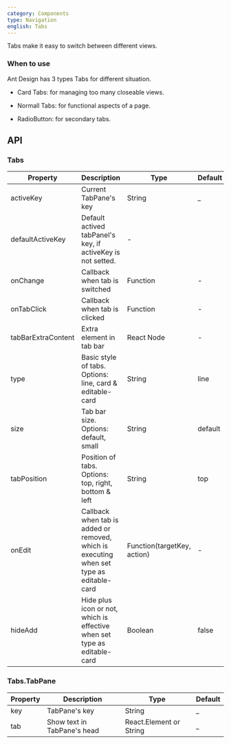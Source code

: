 ```yaml
---
category: Components
type: Navigation
english: Tabs
---
```


Tabs make it easy to switch between different views.

### When to use

Ant Design has 3 types Tabs for different situation.

- Card Tabs: for managing too many closeable views.

- Normall Tabs: for functional aspects of a page.

- RadioButton: for secondary tabs.

## API

### Tabs

| Property     | Description           | Type     | Default      |
|--------------|-----------------------|----------|--------------|
| activeKey    | Current TabPane's key| String   | _             |
| defaultActiveKey | Default actived tabPanel's key, if activeKey is not setted. | - |
| onChange     | Callback when tab is switched | Function | - |
| onTabClick   | Callback when tab is clicked | Function | - |
| tabBarExtraContent | Extra element in tab bar | React Node | - |
| type         | Basic style of tabs. Options: line, card & editable-card | String | line |
| size         | Tab bar size. Options: default, small | String | default |
| tabPosition  | Position of tabs. Options: top, right, bottom & left | String | top |
| onEdit       | Callback when tab is added or removed, which is executing when set type as editable-card | Function(targetKey, action) | - |
| hideAdd      | Hide plus icon or not, which is effective when set type as editable-card | Boolean | false |

### Tabs.TabPane
| Property     | Description           | Type     | Default      |
|--------------|-----------------------|----------|--------------|
| key          | TabPane's key         | String   | _            |
| tab          | Show text in TabPane's head | React.Element or String | _ |